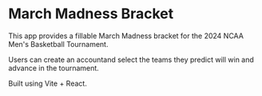 # March Madness Bracket

This app provides a fillable March Madness bracket for the 2024 NCAA Men's Basketball Tournament.

Users can create an accountand select the teams they predict will win and advance in the tournament.

Built using Vite + React.
